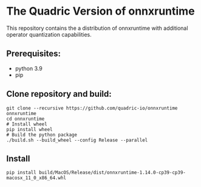 # The Quadric Version of onnxruntime

This repository contains the a distribution of onnxruntime with additional operator quantization capabilities.


## Prerequisites:
- python 3.9
- pip

## Clone repository and build:
```
git clone --recursive https://github.com/quadric-io/onnxruntime onnxruntime
cd onnxruntime
# Install wheel
pip install wheel
# Build the python package
./build.sh --build_wheel --config Release --parallel
```

## Install 
```
pip install build/MacOS/Release/dist/onnxruntime-1.14.0-cp39-cp39-macosx_11_0_x86_64.whl
```
